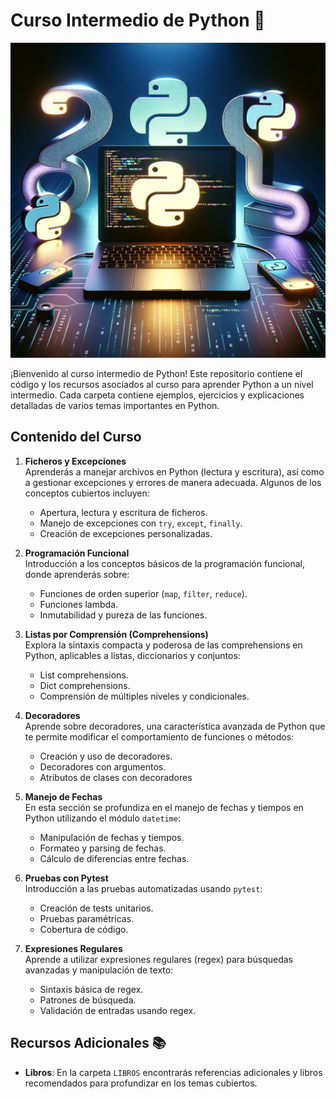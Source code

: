 # Curso Intermedio de Python 🐍

![Alt text](Imagenes/readme.webp/ "Curso de Python")

¡Bienvenido al curso intermedio de Python! Este repositorio contiene el código y los recursos asociados al curso para aprender Python a un nivel intermedio. Cada carpeta contiene ejemplos, ejercicios y explicaciones detalladas de varios temas importantes en Python.

## Contenido del Curso

1. **Ficheros y Excepciones**  
   Aprenderás a manejar archivos en Python (lectura y escritura), así como a gestionar excepciones y errores de manera adecuada. Algunos de los conceptos cubiertos incluyen:
   - Apertura, lectura y escritura de ficheros.
   - Manejo de excepciones con `try`, `except`, `finally`.
   - Creación de excepciones personalizadas.

2. **Programación Funcional**  
   Introducción a los conceptos básicos de la programación funcional, donde aprenderás sobre:
   - Funciones de orden superior (`map`, `filter`, `reduce`).
   - Funciones lambda.
   - Inmutabilidad y pureza de las funciones.

3. **Listas por Comprensión (Comprehensions)**  
   Explora la sintaxis compacta y poderosa de las comprehensions en Python, aplicables a listas, diccionarios y conjuntos:
   - List comprehensions.
   - Dict comprehensions.
   - Comprensión de múltiples niveles y condicionales.

4. **Decoradores**  
   Aprende sobre decoradores, una característica avanzada de Python que te permite modificar el comportamiento de funciones o métodos:
   - Creación y uso de decoradores.
   - Decoradores con argumentos.
   - Atributos de clases con decoradores

5. **Manejo de Fechas**  
   En esta sección se profundiza en el manejo de fechas y tiempos en Python utilizando el módulo `datetime`:
   - Manipulación de fechas y tiempos.
   - Formateo y parsing de fechas.
   - Cálculo de diferencias entre fechas.

6. **Pruebas con Pytest**  
   Introducción a las pruebas automatizadas usando `pytest`:
   - Creación de tests unitarios.
   - Pruebas paramétricas.
   - Cobertura de código.

7. **Expresiones Regulares**  
   Aprende a utilizar expresiones regulares (regex) para búsquedas avanzadas y manipulación de texto:
   - Sintaxis básica de regex.
   - Patrones de búsqueda.
   - Validación de entradas usando regex.

## Recursos Adicionales 📚

- **Libros**: En la carpeta `LIBROS` encontrarás referencias adicionales y libros recomendados para profundizar en los temas cubiertos.
  